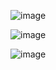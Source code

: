 ![image](https://github.com/user-attachments/assets/83f545de-eb28-4cda-ae77-044664356064)

![image](https://github.com/user-attachments/assets/74e843e5-d7d7-4111-97f7-9d7cd91460c7)

![image](https://github.com/user-attachments/assets/6cc1a3bb-75b8-4006-bd4d-e2551ae8534b)

